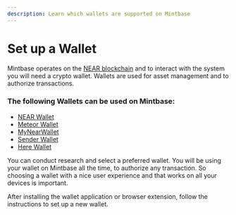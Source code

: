 ```yaml
---
description: Learn which wallets are supported on Mintbase
---
```


# Set up a Wallet

Mintbase operates on the [NEAR blockchain](https://near.org/) and to interact with the system you will need a crypto wallet. Wallets are used for asset management and to authorize transactions.

### The following Wallets can be used on Mintbase:

* [NEAR Wallet](https://wallet.near.org/)
* [Meteor Wallet](https://meteorwallet.app/)
* [MyNearWallet](https://app.mynearwallet.com/)
* [Sender Wallet](https://senderwallet.io/)
* [Here Wallet](https://herewallet.app/)

You can conduct research and select a preferred wallet. You will be using your wallet on Mintbase all the time, to authorize any transaction. So choosing a wallet with a nice user experience and that works on all your devices is important.

After installing the wallet application or browser extension, follow the instructions to set up a new wallet.
